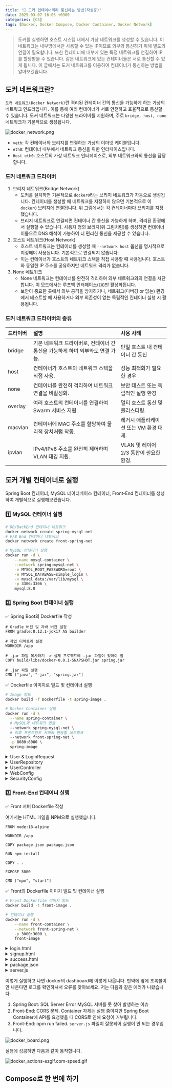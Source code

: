 ```yaml
---
title: "💬 도커 컨테이너끼리 통신하는 방법(작성중)"
date: 2025-03-07 16:05 +0900
categories: [CS]
tags: [Docker, Docker Compose, Docker Container, Docker Network]
---
```


> 도커를 실행하면 호스트 시스템 내에서 가상 네트워크를 생성할 수 있습니다. 이 네트워크는 내부망에서만 사용할 수 있는 IP이므로 외부와 통신하기 위해 별도의 연결이 필요합니다. 또한 컨테이너에 내부에 있는 특정 네트워크를 연결하여 IP를 할당받을 수 있습니다. 같은 네트워크에 있는 컨테이너들은 서로 통신할 수 있게 됩니다. 이 글에서는 도커 네트워크를 이용하여 컨테이너가 통신하는 방법을 알아보겠습니다.


## 도커 네트워크란?

`도커 네트워크(Docker Network)`란 격리된 컨테이너 간의 통신을 가능하게 하는 가상의 네트워크 인프라입니다. 이를 통해 여러 컨테이너가 서로 안전하고 효율적으로 통신할 수 있습니다. 도커 네트워크는 다양한 드라이버를 지원하며, 주로 `bridge, host, none` 네트워크가 기본적으로 생성됩니다.

![docker_network.png](https://github.com/Euihyunee/euihyunee.github.io/blob/main/_posts/img/docker_network.png?raw=true)

- `veth`: 각 컨테이너와 브리지를 연결하는 가상의 이더넷 케이블입니다. 
- `eth0`: 컨테이너 내부에서 네트워크 통신을 위한 인터페이스입니다. 
- `Host eth0`: 호스트의 가상 네트워크 인터페이스로, 외부 네트워크와의 통신을 담당합니다.

### 도커 네트워크 드라이버

1. 브리지 네트워크(Bridge Network)
    - 도커를 설치하면 기본적으로 `docker0`라는 브리지 네트워크가 자동으로 생성됩니다. 컨테이너를 생성할 때 네트워크를 지정하지 않으면 기본적으로 이 `docker0` 브리지에 연결됩니다. 위 그림에서는 각 컨테이너마다 브리지를 지정했습니다.
    - 브리지 네트워크로 연결되면 컨테이너 간 통신을 가능하게 하며, 격리된 환경에서 실행할 수 있습니다. 사용자 정의 브리지(위 그림처럼)를 생성하면 컨테이너 이름으로 DNS 해석이 가능하여 더 편리한 통신을 제공할 수 있습니다.
2. 호스트 네트워크(Host Network)
    - 호스트 네트워크는 컨테이너를 생성할 때 `--network host` 옵션을 명시적으로 지정해야 사용됩니다. 기본적으로 연결되지 않습니다.
    - 이는 컨테이너가 호스트의 네트워크 스택을 직접 사용할 때 사용됩니다. 호스트와 동일한 IP 주소를 공유하지만 네트워크 격리가 없습니다.
3. None 네트워크
    - None 네트워크는 컨테이너를 완전히 격리하여 외부 네트워크와의 연결을 차단합니다. 이 모드에서는 루프백 인터페이스(`IO`)만 활성화됩니다.
    - 보안이 중요한 곳에서 외부 공격을 방지하거나, 네트워크(디버깅 or 없는) 환경에서 테스트할 때 사용하거나 외부 의존성이 없는 독립적인 컨테이너 실행 시 활용됩니다.

### 도커 네트워크 드라이버의 종류

|드라이버|설명|사용 사례|
|:--|:--|:--|
|bridge|기본 네트워크 드라이버로, 컨테이너 간 통신을 가능하게 하며 외부와도 연결 가능.|단일 호스트 내 컨테이너 간 통신|
|host|컨테이너가 호스트의 네트워크 스택을 직접 사용.|성능 최적화가 필요한 경우|
|none|컨테이너를 완전히 격리하여 네트워크 연결을 비활성화.|보안 테스트 또는 독립적인 실행 환경|
|overlay|여러 호스트의 컨테이너를 연결하여 Swarm 서비스 지원.|멀티 호스트 통신 및 클러스터링.|
|macvlan|컨테이너에 MAC 주소를 할당하여 물리적 장치처럼 작동.|레거시 애플리케이션 또는 VM 환경 대체.|
|ipvlan|IPv4/IPv6 주소를 완전히 제어하며 VLAN 태깅 지원.|VLAN 및 레이어 2/3 통합이 필요한 환경.|

## 도커 개별 컨테이너로 실행

Spring Boot 컨테이너, MySQL 데이터베이스 컨테이너, Front-End 컨테이너를 생성하여 개별적으로 실행해보겠습니다.

### 1️⃣ MySQL 컨테이너 실행 

```bash
# DB/BackEnd 컨테이너 네트워크 
docker network create spring-mysql-net
# F/B End 컨테이너 네트워크
docker network create front-spring-net 

# MySQL 컨테이너 실행
docker run -d \
    --name mysql-container \
    --network spring-mysql-net \
    -e MYSQL_ROOT_PASSWORD=root \
    -e MYSQL_DATABASE=simple_login \
    -v mysql_data:/var/lib/mysql \
    -p 3306:3306 \
    mysql:8.0
```

### 2️⃣ Spring Boot 컨테이너 실행

✅ Spring Boot의 Dockerfile 작성

```text
# Gradle 버전 및 자바 버전 설정
FROM gradle:8.12.1-jdk17 AS builder

# 작업 디렉토리 설정
WORKDIR /app

# .jar 파일 복사하기 -> 실제 프로젝트에 .jar 파일이 있어야 함
COPY build/libs/docker-0.0.1-SNAPSHOT.jar spring.jar

# .jar 파일 실행
CMD ["java", "-jar", "spring.jar"]
```

✅ Dockerfile 이미지로 빌드 및 컨테이너 실행

```bash
# Image 빌드
docker build -f Dockerfile -t spring-image .

# Docker Container 실행
docker run -d \
  --name spring-container \
  # MySQL과 네트워크 연결
  --network spring-mysql-net \
  # 이후 프론트엔드 서버와 연동할 네트워크
  --network front-spring-net \
  -p 8080:8080 \
  spring-image
```

<details>
<summary>User & LoginRequest</summary>
<div markdown="1">

```java
@Entity
@Getter @Setter @NoArgsConstructor
public class User {
    @Id
    @GeneratedValue(strategy = GenerationType.IDENTITY)
    private Long id;

    @Column(unique = true)
    private String username;

    private String password;
}

@Getter @Setter
public class LoginRequest {

    private String username;
    private String password;
}
```

</div>
</details>

<details>
<summary>UserRepository</summary>
<div markdown="1">

```java
public interface UserRepository extends JpaRepository<User, Long> {
    Optional<User> findByUsername(String username);
    boolean existsByUsername(String username);
}
```

</div>
</details>

<details>
<summary>UserController</summary>
<div markdown="1">

```java
@RestController
@RequestMapping("/api")
@CrossOrigin(origins = "http://localhost:3000")
public class UserController {

    @Autowired
    private UserRepository userRepository;

    @PostMapping("/signup")
    public ResponseEntity<?> registerUser(@RequestBody User user) {
        if (userRepository.existsByUsername(user.getUsername())) {
            return ResponseEntity.badRequest().body("Username already exists");
        }
        userRepository.save(user);
        return ResponseEntity.ok("User registered successfully");
    }

    @PostMapping("/login")
    public ResponseEntity<?> authenticateUser(@RequestBody LoginRequest loginRequest) {
        Optional<User> userOptional = userRepository.findByUsername(loginRequest.getUsername());
        if (userOptional.isEmpty()) {
            return ResponseEntity.status(HttpStatus.NOT_FOUND).body("아이디를 찾을 수 없음");
        }

        User user = userOptional.get();

        // 비밀번호 일치 여부 확인
        if (!user.getPassword().equals(loginRequest.getPassword())) {
            return ResponseEntity.status(HttpStatus.UNAUTHORIZED).body("비밀번호 불일치");
        }
        return ResponseEntity.ok("로그인 성공");
    }
}
```


</div>
</details>

<details>
<summary>WebConfig</summary>
<div markdown="1">

```java
@Configuration
public class WebConfig {

    @Bean
    public WebMvcConfigurer corsConfigurer() {
        return new WebMvcConfigurer() {
            @Override
            public void addCorsMappings(CorsRegistry registry) {
                registry.addMapping("/api/**")
                        .allowedOrigins("http://front-container:3000", "http://localhost:3000")
                        .allowedMethods("GET", "POST", "PUT", "DELETE", "OPTIONS")
                        .allowedHeaders("*")
                        .allowCredentials(true);
            }
        };
    }
}
```

</div>
</details>

<details>
<summary>SecurityConfig</summary>
<div markdown="1">

```java
@Configuration
@EnableWebSecurity
public class SecurityConfig {

    @Bean
    public SecurityFilterChain filterChain(HttpSecurity http) throws Exception {
        http
                .csrf(AbstractHttpConfigurer::disable)  // CSRF 보호 비활성화
                .cors(withDefaults())  // CORS 기본 설정 활성화
                .authorizeHttpRequests(authorize -> authorize
                        .requestMatchers("/api/signup", "/api/login").permitAll()
                        .anyRequest().authenticated()
                )
                .formLogin(AbstractHttpConfigurer::disable)  // 폼 로그인 비활성화
                .httpBasic(AbstractHttpConfigurer::disable);  // 기본 HTTP 인증 비활성화

        return http.build();
    }
}
```

</div>
</details>

### 3️⃣ Front-End 컨테이너 실행


✅ Front 서버 Dockerfile 작성

여기서는 HTML 파일을 NPM으로 실행했습니다.

```text
FROM node:18-alpine

WORKDIR /app

COPY package.json package.json

RUN npm install

COPY . .

EXPOSE 3000

CMD ["npm", "start"]
```

✅ Front의 Dockerfile 이미지 빌드 및 컨테이너 실행

```bash
# Front Dockerfile 이미지 빌드
docker build -t front-image .

# 컨테이너 실행
docker run -d \
    --name front-container \
    --network front-spring-net \
    -p 3000:3000 \
    front-image
```

<details>
<summary>login.html</summary>
<div markdown="1">

```html
<!DOCTYPE html>
<html>
<head>
    <title>로그인</title>
    <style>
        .container { max-width: 400px; margin: 50px auto; }
        input { margin: 10px 0; padding: 8px; width: 100%; }
        button { padding: 10px 20px; }
    </style>
</head>
<body>
    <div class="container">
        <h2>로그인</h2>
        <input type="text" id="username" placeholder="Username">
        <input type="password" id="password" placeholder="Password">
        <button onclick="login()">로그인</button>
        <p>계정이 없으신가요? <a href="signup.html">회원가입</a></p>
    </div>
    <script>
        async function login() {
            const user = {
                username: document.getElementById('username').value,
                password: document.getElementById('password').value
            };
            
            const response = await fetch('http://localhost:8080/api/login', {
                method: 'POST',
                headers: { 'Content-Type': 'application/json' },
                body: JSON.stringify(user)
            });
            
            if (response.status === 404) {
                alert('존재하지 않는 아이디입니다');
            } else if (response.status === 401) {
                alert('비밀번호가 틀렸습니다');
            } else if (response.ok) {
                window.location.href = `success.html?username=${user.username}`;
            }
        }
    </script>
</body>
</html>

```

</div>
</details>

<details>
<summary>signup.html</summary>
<div markdown="1">

```html
<!-- signup.html 수정 버전 -->
<!DOCTYPE html>
<html>
<head>
    <title>회원가입</title>
    <style>
        .container { max-width: 400px; margin: 50px auto; }
        input { margin: 10px 0; padding: 8px; width: 100%; }
        button { padding: 10px 20px; }
        .login-link { margin-top: 20px; display: block; }
    </style>
</head>
<body>
    <div class="container">
        <h2>회원가입</h2>
        <input type="text" id="username" placeholder="Username">
        <input type="password" id="password" placeholder="Password">
        <button onclick="signup()">가입하기</button>
        <a href="login.html" class="login-link">이미 계정이 있으신가요? 로그인</a>
    </div>
    <script>
        async function signup() {
            const username = document.getElementById('username').value;
            const password = document.getElementById('password').value;

            if (!username || !password) {
                alert('모든 필드를 입력해주세요');
                return;
            }

            try {
                const response = await fetch('http://localhost:8080/api/signup', {
                    method: 'POST',
                    headers: { 'Content-Type': 'application/json' },
                    body: JSON.stringify({ username, password })
                });

                const result = await response.text();
                
                if (response.ok) {
                    alert('가입 성공! 로그인 페이지로 이동합니다');
                    setTimeout(() => {
                        window.location.href = 'login.html';
                    }, 300);
                } else {
                    alert(`가입 실패: ${result}`);
                }
            } catch (error) {
                alert('서버 연결에 실패했습니다');
            }
        }
    </script>
</body>
</html>

```

</div>
</details>

<details>
<summary>success.html</summary>
<div markdown="1">

```html
<!DOCTYPE html>
<html>
<head>
    <title>로그인 성공</title>
    <style>
        .container { max-width: 600px; margin: 100px auto; text-align: center; }
    </style>
</head>
<body>
    <div class="container">
        <h1>🎉 로그인 성공!</h1>
        <p id="welcomeMessage"></p>
        <a href="login.html">로그아웃</a>
    </div>
    <script>
        const urlParams = new URLSearchParams(window.location.search);
        const username = urlParams.get('username');
        document.getElementById('welcomeMessage').textContent = 
            `${username}님, 환영합니다!`;
    </script>
</body>
</html>

```

</div>
</details>

<details>
<summary>package.json</summary>
<div markdown="1">

```json
{
    "name": "html-server",
    "version": "1.0.0",
    "description": "HTML server for Docker",
    "main": "server.js",
    "scripts": {
      "start": "node server.js"
    },
    "dependencies": {
      "express": "^4.18.2"
    }
}
```

</div>
</details>


<details>
<summary>server.js</summary>
<div markdown="1">

```js
const express = require('express');
const path = require('path');
const app = express();

app.use(express.static(path.join(__dirname, 'html')));

app.get('/', (req, res) => {
    res.sendFile(path.join(__dirname, 'html', 'login.html'));
});

app.listen(3000, () => {
    console.log('Server running on port 3000');
});

```

</div>
</details>


이렇게 실행하고 나면 docker의 dashboard에 이렇게 나옵니다. 만약에 옆에 초록불이 안 나온다면 로그를 확인하셔서 오류를 찾아보세요. 저는 다음과 같은 에러가 나왔습니다.

1. Spring Boot: SQL Server Error MySQL 서버를 못 찾아 발생하는 이슈
2. Front-End: CORS 문제. Container 자체는 실행 중이지만 Spring Boot Container에 API를 요청했을 때 CORS로 인해 요청이 거부됩니다.
3. Front-End: npm run failed. `server.js` 파일이 잘못되어 실행이 안 되는 경우입니다.

![docker_board.png](https://github.com/Euihyunee/euihyunee.github.io/blob/main/_posts/img/docker_board.png?raw=true)

실행에 성공하면 다음과 같이 동작합니다.

![docker_actions-ezgif.com-speed.gif](https://github.com/Euihyunee/euihyunee.github.io/blob/main/_posts/img/docker_actions-ezgif.com-speed.gif?raw=true)


## Compose로 한 번에 하기

